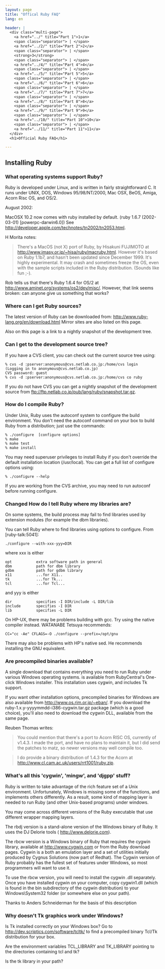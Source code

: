 ```yaml
---
layout: page
title: "Offical Ruby FAQ"
lang: en

header: |
  <div class="multi-page">
    <a href="../" title="Part 1">1</a>
    <span class="separator"> | </span>
    <a href="../2/" title="Part 2">2</a>
    <span class="separator"> | </span>
    <strong>3</strong>
    <span class="separator"> | </span>
    <a href="../4/" title="Part 4">4</a>
    <span class="separator"> | </span>
    <a href="../5/" title="Part 5">5</a>
    <span class="separator"> | </span>
    <a href="../6/" title="Part 6">6</a>
    <span class="separator"> | </span>
    <a href="../7/" title="Part 7">7</a>
    <span class="separator"> | </span>
    <a href="../8/" title="Part 8">8</a>
    <span class="separator"> | </span>
    <a href="../9/" title="Part 9">9</a>
    <span class="separator"> | </span>
    <a href="../10/" title="Part 10">10</a>
    <span class="separator"> | </span>
    <a href="../11/" title="Part 11">11</a>
  </div>
  <h1>Official Ruby FAQ</h1>

---
```


## Installing Ruby

### What operating systems support Ruby?

Ruby is developed under Linux, and is written in fairly straightforward C. It runs under UNIX, DOS, Windows 95/98/NT/2000, Mac OSX, BeOS, Amiga, Acorn Risc OS, and OS/2.

August 2002:

MacOSX 10.2 now comes with ruby installed by default. (ruby 1.6.7 (2002-03-01) [powerpc-darwin6.0]) See http://developer.apple.com/technotes/tn2002/tn2053.html.

H Morita notes:

> There's a MacOS (not X) port of Ruby, by Hisakuni FUJIMOTO at http://www.imasy.or.jp/~hisa/ruby/macruby.html. However it's based on Ruby 1.1b7, and hasn't been updated since December 1999. It's highly experimental. It may crash and sometimes freeze the OS, even with the sample scripts included in the Ruby distribution. (Sounds like fun ;-).

Rob tells us that there's Ruby 1.6.4 for OS/2 at http://www.aminet.org/systems/os2/dev/misc/. However, that link seems broken: can anyone give us something that works?

### Where can I get Ruby sources?

The latest version of Ruby can be downloaded from: http://www.ruby-lang.org/en/download.html Mirror sites are also listed on this page.

Also on this page is a link to a nightly snapshot of the development tree.

### Can I get to the development source tree?

If you have a CVS client, you can check out the current source tree using:

    % cvs -d :pserver:anonymous@cvs.netlab.co.jp:/home/cvs login
    (Logging in to anonymous@cvs.netlab.co.jp)
    CVS password: guest
    % cvs -d :pserver:anonymous@cvs.netlab.co.jp:/home/cvs co ruby

If you do not have CVS you can get a nightly snapshot of the development source from ftp://ftp.netlab.co.jp/pub/lang/ruby/snapshot.tar.gz.

### How do I compile Ruby?

Under Unix, Ruby uses the autoconf system to configure the build environment. You don't need the autoconf command on your box to build Ruby from a distribution; just use the commands:

    % ./configure  [configure options]
    % make
    % make test
    % make install

You may need superuser privileges to install Ruby if you don't override the default installation location (/usr/local). You can get a full list of configure options using:

    % ./configure --help

If you are working from the CVS archive, you may need to run autoconf before running configure.

### **Changed** How do I tell Ruby where my libraries are?

On some systems, the build process may fail to find libraries used by extension modules (for example the dbm libraries).

You can tell Ruby where to find libraries using options to configure. From [ruby-talk:5041]:

    ./configure --with-xxx-yyy=DIR

where xxx is either

    opt           extra software path in general
    dbm           path for dbm library
    gdbm          path for gdbm library
    x11           ...for X11..
    tk            ...for Tk...
    tcl           ...for Tcl...

and yyy is either

    dir           specifies -I DIR/include -L DIR/lib
    include       specifies -I DIR
    lib           specifies -L DIR

On HP-UX, there may be problems building with gcc. Try using the native compiler instead. WATANABE Tetsuya recommends:

    CC="cc -Ae" CFLAGS=-O ./configure --prefix=/opt/gnu

There may also be problems with HP's native sed. He recommends installing the GNU equivalent.

### Are precompiled binaries available?

A single download that contains everything you need to run Ruby under various Windows operating systems. is available from RubyCentral's One-click Windows installer. This installation uses cygwin, and includes Tk support.

If you want other installation options, precompiled binaries for Windows are also available from http://www.os.rim.or.jp/~eban/. If you download the ruby-1.x.y-yyyymmdd-i386-cygwin.tar.gz package (which is a good choice), you'll also need to download the cygwin DLL, available from the same page.

Reuben Thomas writes:

> You could mention that there's a port to Acorn RISC OS, currently of v1.4.3. I made the port, and have no plans to maintain it, but I did send the patches to matz, so newer versions may well compile too.

> I do provide a binary distribution of 1.4.3 for the Acorn at http://www.cl.cam.ac.uk/users/rrt1001/ruby.zip.

### What's all this 'cygwin', 'mingw', and 'djgpp' stuff?

Ruby is written to take advantage of the rich feature set of a Unix environment. Unfortunately, Windows is missing some of the functions, and implements others differently. As a result, some kind of mapping layer is needed to run Ruby (and other Unix-based programs) under windows.

You may come across different versions of the Ruby executable that use different wrapper mapping layers.

The rbdj version is a stand-alone version of the Windows binary of Ruby. It uses the DJ Delorie tools ( http://www.delorie.com).

The rbcw version is a Windows binary of Ruby that requires the cygwin library, available at http://www.cygwin.com or from the Ruby download pages. Cygwin is a both an emulation layer and a set of utilities initially produced by Cygnus Solutions (now part of Redhat). The Cygwin version of Ruby probably has the fullest set of features under Windows, so most programmers will want to use it.

To use the rbcw version, you will need to install the cygwin .dll separately. Once you have installed cygwin on your computer, copy cygwin1.dll (which is found in the bin subdirectory of the cygwin distribution) to your Windows\System32 folder (or somewhere else on your path).

Thanks to Anders Schneiderman for the basis of this description

### Why doesn't Tk graphics work under Windows?

Is Tk installed correctly on your Windows box? Go to http://dev.scriptics.com/software/tcltk/ to find a precompiled binary Tcl/Tk distribution for your box.

Are the environment variables TCL_LIBRARY and TK_LIBRARY pointing to the directories containing tcl and tk?

Is the tk library in your path?

